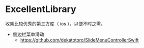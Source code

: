 # ExcellentLibrary
收集比较优秀的第三方库（ ios ），以便不时之需。

- 侧边栏菜单滑动
    - https://github.com/dekatotoro/SlideMenuControllerSwift
